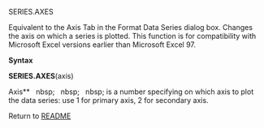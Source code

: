 SERIES.AXES

Equivalent to the Axis Tab in the Format Data Series dialog box. Changes
the axis on which a series is plotted. This function is for
compatibility with Microsoft Excel versions earlier than Microsoft Excel
97.

**Syntax**

**SERIES.AXES**(axis)

Axis**&nbsp;&nbsp;&nbsp;nbsp;&nbsp;&nbsp;&nbsp;nbsp;&nbsp;&nbsp;&nbsp;nbsp;&nbsp;is a number specifying on which axis to plot
the data series: use 1 for primary axis, 2 for secondary axis.



Return to [README](README.md)

